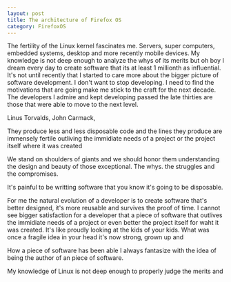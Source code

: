 ```yaml
---
layout: post
title: The architecture of Firefox OS
category: FirefoxOS
---
```


<p>
The fertility of the Linux kernel fascinates me. Servers, super computers, embedded systems, desktop and more recently mobile devices. My knowledge is not deep enough to analyze the whys of its merits but oh boy I dream every day to create software that its at least 1 millionth as influential. It's not until recently that I started to care more about the bigger picture of software development. I don't want to stop developing. I need to find the motivations that are going make me stick to the craft for the next decade. The developers I admire and kept developing passed the late thirties are those that were able to move to the next level.

Linus Torvalds, John Carmack,

 They produce less and less disposable code and the lines they produce are immensely fertile outliving the immidiate needs of a project or the project itself where it was created

We stand on shoulders of giants and we should honor them understanding the design and beauty of those exceptional. The whys. the struggles and the compromises.

It's painful to be writting software that you know it's going to be disposable.

For me the natural evolution of a developer is to create software that's better designed, it's more reusable and survives the proof of time. I cannot see bigger satisfaction for a developer that a piece of software that outlives the immidiate needs of a project or even better the project itself for waht it was created. It's like proudly looking at the kids of your kids. What was once a fragile idea in your head it's now strong, grown up and

How a piece of software has been able I always fantasize with the idea of being the author of an piece of software.

My knowledge of Linux is not deep enough to properly judge the merits and
</p>